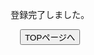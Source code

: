 <html lang="ja">
  <head>
    <meta charset="utf-8" />
    <title>formsample</title>
    <link rel="stylesheet" type="text/css" href="登録完了 .css" media="all" />
  </head>
  <body>
    <div id="form">
      <p class="form-title" style="text-align:center">登録完了しました。</p>
      <form action="post">
        <p class="submit" style="text-align:center"><button>TOPページへ</button>
     
     
